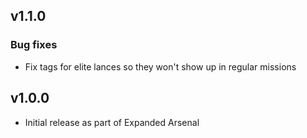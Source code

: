 ## v1.1.0

### Bug fixes

- Fix tags for elite lances so they won't show up in regular missions

## v1.0.0

- Initial release as part of Expanded Arsenal
